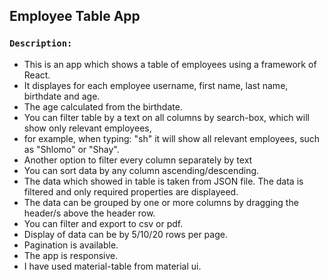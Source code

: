 ## Employee Table App

### `Description:`
<ul>
<li>This is an app which shows a table of employees using a framework of React.
<li>It displayes for each employee username, first name, last name, birthdate and age.
<li>The age calculated from the birthdate.
<li>You can filter table by a text on all columns by search-box, which will show only relevant employees,
<li>for example, when typing: "sh" it will show all relevant employees, such as "Shlomo" or "Shay".
<li>Another option to filter every column separately by text
<li>You can sort data by any column ascending/descending.
<li>The data which showed in table is taken from JSON file. The data is filtered and only required properties are displayeed.
<li>The data can be grouped by one or more columns by  dragging the header/s above the header row.
<li>You can filter and export to csv or pdf.
<li>Display of data can be by 5/10/20 rows per page.
<li>Pagination is available.
<li>The app is responsive.
<li>I have used material-table from material ui.
</ul>
